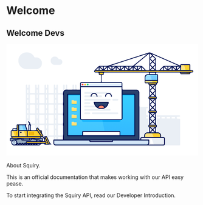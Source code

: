 # Welcome

## Welcome Devs

![](.gitbook/assets/developers.png)

About Squiry.

This is an official documentation that makes working with our API easy pease.

To start integrating the Squiry API, read our Developer Introduction.

